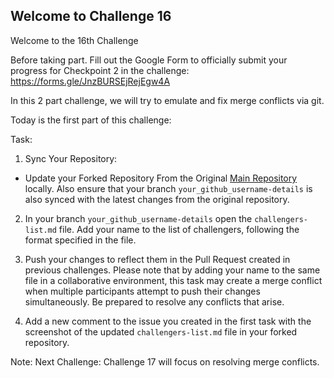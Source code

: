 ## Welcome to Challenge 16

Welcome to the 16th Challenge 


Before taking part.  Fill out the Google Form to officially submit your progress for Checkpoint 2 in the challenge: https://forms.gle/JnzBURSEjRejEgw4A


In this 2 part challenge, we will try to emulate and fix merge conflicts via git. 

Today is the first part of this challenge: 

Task: 
1. Sync Your Repository:

- Update your Forked Repository From the Original [Main Repository](https://github.com/scaleracademy/scaler-open-source-september-challenge) locally. Also ensure that your branch ``your_github_username-details`` is also synced with the latest changes from the original repository. 

2. In your branch ``your_github_username-details`` open the ``challengers-list.md`` file.
Add your name to the list of challengers, following the format specified in the file.


3. Push your changes to reflect them in the Pull Request created in previous challenges.
Please note that by adding your name to the same file in a collaborative environment, this task may create a merge conflict when multiple participants attempt to push their changes simultaneously. Be prepared to resolve any conflicts that arise.


4. Add a new comment to the issue you created in the first task with the screenshot of the updated ``challengers-list.md`` file in your forked repository.



Note: Next Challenge: Challenge 17 will focus on resolving merge conflicts.

